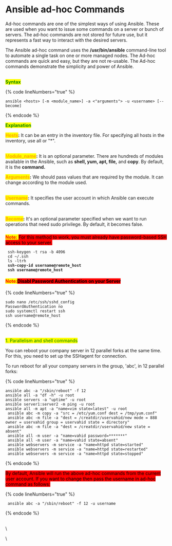 # Ansible ad-hoc Commands

Ad-hoc commands are one of the simplest ways of using Ansible. These are used when you want to issue some commands on a server or bunch of servers. The ad-hoc commands are not stored for future use, but it represents a fast way to interact with the desired servers.

The Ansible ad-hoc command uses the **/usr/bin/ansible** command-line tool to automate a single task on one or more managed nodes. The Ad-hoc commands are quick and easy, but they are not re-usable. The Ad-hoc commands demonstrate the simplicity and power of Ansible.

\
<mark style="color:green;">**Syntax**</mark>

{% code lineNumbers="true" %}
```
ansible <hosts> [-m <module_name>] -a <"arguments"> -u <username> [--become]  
```
{% endcode %}

<mark style="color:green;">**Explanation**</mark>

<mark style="color:orange;">**Hosts**</mark>**:** It can be an entry in the inventory file. For specifying all hosts in the inventory, use all or "\*".

\
<mark style="color:orange;">M</mark><mark style="color:orange;">**odule\_name**</mark>**:** It is an optional parameter. There are hundreds of modules available in the Ansible, such as **shell, yum, apt, file,** and **copy**. By default, it is the **command.**

<mark style="color:orange;">**Arguments**</mark>**:** We should pass values that are required by the module. It can change according to the module used.

\
<mark style="color:orange;">**Username**</mark>**:** It specifies the user account in which Ansible can execute commands.

\
<mark style="color:orange;">**Become**</mark>**:** It's an optional parameter specified when we want to run operations that need sudo privilege. By default, it becomes false.



### <mark style="color:green;"></mark>

<mark style="background-color:red;"><mark style="color:red;">**Note:**<mark style="color:red;"></mark> <mark style="background-color:red;"></mark><mark style="background-color:red;">For this method to work, you must already have password-based SSH access to your server.</mark>

<pre data-line-numbers><code> ssh-keygen -t rsa -b 4096
 cd ~/.ssh
 ls -ltrh
<strong> ssh-copy-id username@remote_host
</strong><strong> ssh username@remote_host
</strong></code></pre>

#### <mark style="background-color:red;"><mark style="color:red;">Note:<mark style="color:red;"></mark><mark style="background-color:red;">Disabl Password Authentication on your Server</mark> <a href="#step-4-disabling-password-authentication-on-your-server" id="step-4-disabling-password-authentication-on-your-server"></a>

{% code lineNumbers="true" %}
```
sudo nano /etc/ssh/sshd_config
PasswordAuthentication no
sudo systemctl restart ssh
ssh username@remote_host
```
{% endcode %}

\
<mark style="color:green;">1. Parallelism and shell commands</mark>

You can reboot your company server in 12 parallel forks at the same time. For this, you need to set up the SSHagent for connection.

To run reboot for all your company servers in the group, 'abc', in 12 parallel forks:

{% code lineNumbers="true" %}
```
ansible abc -a "/sbin/reboot" -f 12  
ansible all -a "df -h" -u root
ansible servers -a "uptime" -u root
ansible server1:server2 -m ping -u root
ansible all -m apt -a "name=vim state=latest" -u root
 ansible abc -m copy -a "src = /etc/yum.conf dest = /tmp/yum.conf"  
 ansible abc -m file -a "dest = /creatdir/uservahid/new mode = 888 owner = uservahid group = uservahid state = directory"   
 ansible abc -m file -a "dest = /creatdir/uservahid/new state = absent"  
 ansible all -m user -a "name=vahid password=*******"  
 ansible all -m user -a "name=vahid state=absent"  
 ansible webservers -m service -a "name=httpd state=started"  
 ansible webservers -m service -a "name=httpd state=restarted"  
 ansible webservers -m service -a "name=httpd state=stopped"  
```
{% endcode %}



<mark style="background-color:red;">By default, Ansible will run the above ad-hoc commands from the current user account. If you want to change then pass the username in ad-hoc command as follows:</mark>

{% code lineNumbers="true" %}
```
 ansible abc -a "/sbin/reboot" -f 12 -u username 
```
{% endcode %}

\
\


\










